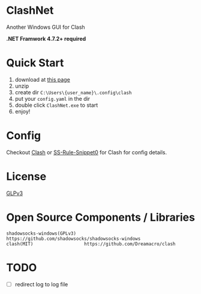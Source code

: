 # ClashNet
Another Windows GUI for Clash

**.NET Framwork 4.7.2+ required**

# Quick Start
1. download at [this page](https://github.com/coderbean/ClashNet/releases)
2. unzip 
3. create dir `C:\Users\{user_name}\.config\clash`
4. put your `config.yaml` in the dir
5. double click `ClashNet.exe` to start
6. enjoy!

# Config
Checkout [Clash](https://github.com/Dreamacro/clash) or [SS-Rule-Snippet0](https://github.com/Hackl0us/SS-Rule-Snippet/blob/master/LAZY_RULES/clash.yml) for Clash for config details.

# License
[GLPv3](https://github.com/coderbean/ClashNet/blob/master/LICENSE)
# Open Source Components / Libraries
```
shadowsocks-windows(GPLv3)   https://github.com/shadowsocks/shadowsocks-windows
clash(MIT)                   https://github.com/Dreamacro/clash
```

# TODO
- [ ] redirect log to log file